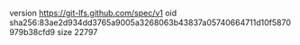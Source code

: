 version https://git-lfs.github.com/spec/v1
oid sha256:83ae2d934dd3765a9005a3268063b43837a05740664711d10f5870979b38cfd9
size 22797
